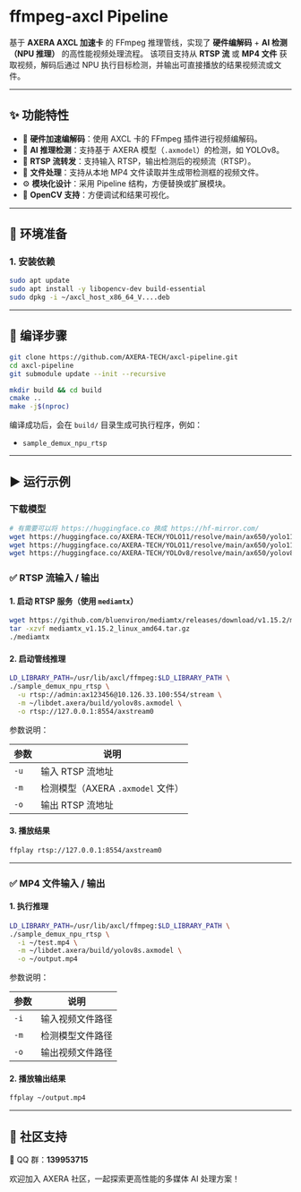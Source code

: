 # ffmpeg-axcl Pipeline

基于 **AXERA AXCL 加速卡** 的 FFmpeg 推理管线，实现了 **硬件编解码** + **AI 检测（NPU 推理）** 的高性能视频处理流程。
该项目支持从 **RTSP 流** 或 **MP4 文件** 获取视频，解码后通过 NPU 执行目标检测，并输出可直接播放的结果视频流或文件。

---

## ✨ 功能特性

* 🚀 **硬件加速编解码**：使用 AXCL 卡的 FFmpeg 插件进行视频编解码。
* 🧠 **AI 推理检测**：支持基于 AXERA 模型（`.axmodel`）的检测，如 YOLOv8。
* 📡 **RTSP 流转发**：支持输入 RTSP，输出检测后的视频流（RTSP）。
* 📼 **文件处理**：支持从本地 MP4 文件读取并生成带检测框的视频文件。
* ⚙️ **模块化设计**：采用 Pipeline 结构，方便替换或扩展模块。
* 🧩 **OpenCV 支持**：方便调试和结果可视化。

---

## 🧰 环境准备

### 1. 安装依赖

```bash
sudo apt update
sudo apt install -y libopencv-dev build-essential
sudo dpkg -i ~/axcl_host_x86_64_V....deb
```
---

## 🧱 编译步骤

```bash
git clone https://github.com/AXERA-TECH/axcl-pipeline.git
cd axcl-pipeline
git submodule update --init --recursive

mkdir build && cd build
cmake ..
make -j$(nproc)
```

编译成功后，会在 `build/` 目录生成可执行程序，例如：

* `sample_demux_npu_rtsp`

---

## ▶️ 运行示例

### 下载模型
```bash
# 有需要可以将 https://huggingface.co 换成 https://hf-mirror.com/
wget https://huggingface.co/AXERA-TECH/YOLO11/resolve/main/ax650/yolo11s.axmodel
wget https://huggingface.co/AXERA-TECH/YOLO11/resolve/main/ax650/yolo11x.axmodel
wget https://huggingface.co/AXERA-TECH/YOLOv8/resolve/main/ax650/yolov8s.axmodel
```

### ✅ RTSP 流输入 / 输出

#### 1. 启动 RTSP 服务（使用 `mediamtx`）

```bash
wget https://github.com/bluenviron/mediamtx/releases/download/v1.15.2/mediamtx_v1.15.2_linux_amd64.tar.gz
tar -xzvf mediamtx_v1.15.2_linux_amd64.tar.gz
./mediamtx
```

#### 2. 启动管线推理

```bash
LD_LIBRARY_PATH=/usr/lib/axcl/ffmpeg:$LD_LIBRARY_PATH \
./sample_demux_npu_rtsp \
  -u rtsp://admin:ax123456@10.126.33.100:554/stream \
  -m ~/libdet.axera/build/yolov8s.axmodel \
  -o rtsp://127.0.0.1:8554/axstream0
```

参数说明：

| 参数   | 说明                        |
| ---- | ------------------------- |
| `-u` | 输入 RTSP 流地址               |
| `-m` | 检测模型（AXERA `.axmodel` 文件） |
| `-o` | 输出 RTSP 流地址               |

#### 3. 播放结果

```bash
ffplay rtsp://127.0.0.1:8554/axstream0
```

---

### ✅ MP4 文件输入 / 输出

#### 1. 执行推理

```bash
LD_LIBRARY_PATH=/usr/lib/axcl/ffmpeg:$LD_LIBRARY_PATH \
./sample_demux_npu_rtsp \
  -i ~/test.mp4 \
  -m ~/libdet.axera/build/yolov8s.axmodel \
  -o ~/output.mp4
```

参数说明：

| 参数   | 说明       |
| ---- | -------- |
| `-i` | 输入视频文件路径 |
| `-m` | 检测模型文件路径 |
| `-o` | 输出视频文件路径 |

#### 2. 播放输出结果

```bash
ffplay ~/output.mp4
```

---

## 🤝 社区支持

💬 QQ 群：**139953715**

欢迎加入 AXERA 社区，一起探索更高性能的多媒体 AI 处理方案！
